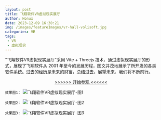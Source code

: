 ```yaml
---
layout: post
title: 飞翔软件VR虚拟现实展厅
author: Honux
date: 2023-12-09 16:30:21
img: /images/featureImages/vr-hall-volisoft.jpg
categories: VR
tags: 
 - VR
 - 虚拟现实
---
```


“飞翔软件VR虚拟现实展厅”采用 Vite + Threejs 技术，通过虚拟现实展厅的形式，展现了飞翔软件从 2001 年至今的发展历程，图文并茂地展示了所开发的各类软件系统。过去的经历是未来的财富，总结过去，展望未来，我们将不断前行。

<p style="text-align: center;">
    <a href="https://museum.ihonux.com:97/vr/volisoft/" target="_blank"> >>>>>> 开始参观 <<<<<< </a>
</p>


`效果图1：`
<img src="/images/vr-hall-volisoft-1.png" alt="飞翔软件VR虚拟现实展厅-图1" />


`效果图2：`
<img src="/images/vr-hall-volisoft-2.png" alt="飞翔软件VR虚拟现实展厅-图2" />

`效果图3：`
<img src="/images/vr-hall-volisoft-3.png" alt="飞翔软件VR虚拟现实展厅-图3" />
